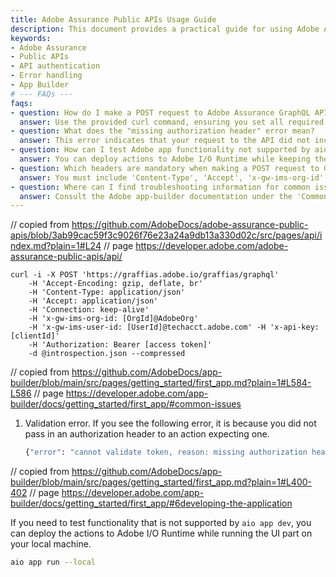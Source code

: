 ```yaml
---
title: Adobe Assurance Public APIs Usage Guide
description: This document provides a practical guide for using Adobe Assurance Public APIs, including examples of making API requests, handling common authorization errors, and testing app functionality locally and on Adobe I/O Runtime.
keywords:
- Adobe Assurance
- Public APIs
- API authentication
- Error handling
- App Builder
# --- FAQs ---
faqs:
- question: How do I make a POST request to Adobe Assurance GraphQL API?
  answer: Use the provided curl command, ensuring you set all required headers such as org ID, user ID, API key, and authorization token.
- question: What does the "missing authorization header" error mean?
  answer: This error indicates that your request to the API did not include the necessary authorization header. Add a valid OAuth bearer token in your request header.
- question: How can I test Adobe app functionality not supported by aio app dev?
  answer: You can deploy actions to Adobe I/O Runtime while keeping the UI running on your local machine with the command `aio app run --local`.
- question: Which headers are mandatory when making a POST request to Graffias GraphQL API?
  answer: You must include 'Content-Type', 'Accept', 'x-gw-ims-org-id', 'x-gw-ims-user-id', 'x-api-key', and 'Authorization' headers in your request.
- question: Where can I find troubleshooting information for common issues in Adobe app development?
  answer: Consult the Adobe app-builder documentation under the 'Common Issues' section for fixes to typical problems such as validation and authorization errors.
---
```

// copied from https://github.com/AdobeDocs/adobe-assurance-public-apis/blob/3ab99cac59f3c9026f76e23a24a9db13a330d02c/src/pages/api/index.md?plain=1#L24
// page https://developer.adobe.com/adobe-assurance-public-apis/api/

```console
curl -i -X POST 'https://graffias.adobe.io/graffias/graphql' 
    -H 'Accept-Encoding: gzip, deflate, br' 
    -H 'Content-Type: application/json' 
    -H 'Accept: application/json' 
    -H 'Connection: keep-alive' 
    -H 'x-gw-ims-org-id: [OrgId]@AdobeOrg' 
    -H 'x-gw-ims-user-id: [UserId]@techacct.adobe.com' -H 'x-api-key: [clientId]' 
    -H 'Authorization: Bearer [access token]' 
    -d @introspection.json --compressed
```

// copied from https://github.com/AdobeDocs/app-builder/blob/main/src/pages/getting_started/first_app.md?plain=1#L584-L586
// page https://developer.adobe.com/app-builder/docs/getting_started/first_app/#common-issues

1. Validation error. If you see the following error, it is because you did not pass in an authorization header to an action expecting one.

    ```bash
    {"error": "cannot validate token, reason: missing authorization header"}
    ```

// copied from https://github.com/AdobeDocs/app-builder/blob/main/src/pages/getting_started/first_app.md?plain=1#L400-402
// page https://developer.adobe.com/app-builder/docs/getting_started/first_app/#6developing-the-application

If you need to test functionality that is not supported by `aio app dev`, you can deploy the actions to Adobe I/O Runtime while running the UI part on your local machine.

```bash
aio app run --local
```
